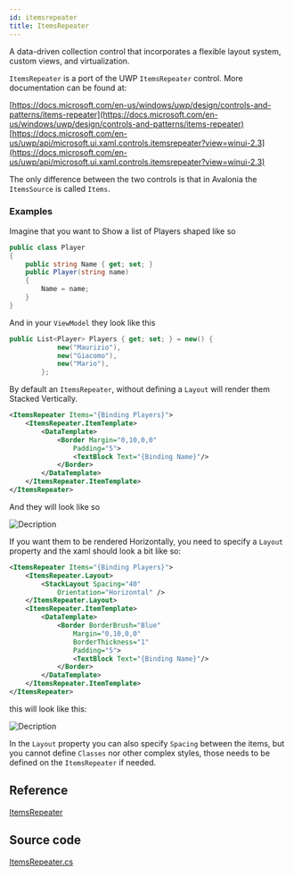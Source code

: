 ```yaml
---
id: itemsrepeater
title: ItemsRepeater
---
```


A data-driven collection control that incorporates a flexible layout system, custom views, and virtualization.

`ItemsRepeater` is a port of the UWP `ItemsRepeater` control. More documentation can be found at:

[https://docs.microsoft.com/en-us/windows/uwp/design/controls-and-patterns/items-repeater](https://docs.microsoft.com/en-us/windows/uwp/design/controls-and-patterns/items-repeater) [https://docs.microsoft.com/en-us/uwp/api/microsoft.ui.xaml.controls.itemsrepeater?view=winui-2.3](https://docs.microsoft.com/en-us/uwp/api/microsoft.ui.xaml.controls.itemsrepeater?view=winui-2.3)

The only difference between the two controls is that in Avalonia the `ItemsSource` is called `Items`.

### Examples <a id="examples"></a>
Imagine that you want to Show a list of Players shaped like so

```csharp
public class Player
{
    public string Name { get; set; }
    public Player(string name)
    {
        Name = name;
    }
}
```

And in your `ViewModel` they look like this
```csharp
public List<Player> Players { get; set; } = new() {
            new("Maurizio"),
            new("Giacomo"),
            new("Mario"),
        };
```

By default an `ItemsRepeater`, without defining a `Layout` will render them Stacked Vertically.

```xml
<ItemsRepeater Items="{Binding Players}">
    <ItemsRepeater.ItemTemplate>
        <DataTemplate>
            <Border Margin="0,10,0,0"
                Padding="5">
                <TextBlock Text="{Binding Name}"/>
            </Border>
        </DataTemplate>
    </ItemsRepeater.ItemTemplate>
</ItemsRepeater>
```
And they will look like so

  <div style={{textAlign: 'center'}}>
    <img src="/img/controls/itemsrepeater/itemsrepeatervertical.png" alt="Decription" />
  </div>

If you want them to be rendered Horizontally, you need to specify a `Layout` property and the xaml should look a bit like so:
```xml
<ItemsRepeater Items="{Binding Players}">
    <ItemsRepeater.Layout>
        <StackLayout Spacing="40"
            Orientation="Horizontal" />
    </ItemsRepeater.Layout>
    <ItemsRepeater.ItemTemplate>
        <DataTemplate>
            <Border BorderBrush="Blue"
                Margin="0,10,0,0"
                BorderThickness="1"
                Padding="5">
                <TextBlock Text="{Binding Name}"/>
            </Border>
        </DataTemplate>
    </ItemsRepeater.ItemTemplate>
</ItemsRepeater>
```
this will look like this:
  <div style={{textAlign: 'center'}}>
    <img src="/img/controls/itemsrepeater/itemsrepeaterhorizontal.png" alt="Decription" />
  </div>

In the `Layout` property you can also specify `Spacing` between the items, but you cannot define `Classes` nor other complex styles, those needs to be defined on the `ItemsRepeater` if needed.



## Reference <a id="reference"></a>

[ItemsRepeater](http://reference.avaloniaui.net/api/Avalonia.Controls/ItemsRepeater/)

## Source code <a id="source-code"></a>

[ItemsRepeater.cs](https://github.com/AvaloniaUI/Avalonia/blob/master/src/Avalonia.Controls/Repeater/ItemsRepeater.cs)
